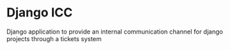# Django ICC
Django application to provide an internal communication channel for django projects through a tickets system
